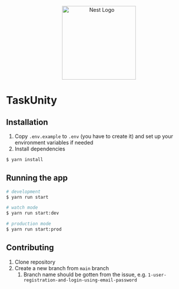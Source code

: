 <p style="text-align: center">
  <img src="https://nestjs.com/img/logo-small.svg" width="200" alt="Nest Logo" />
</p>

# TaskUnity

## Installation

1. Copy `.env.example` to `.env` (you have to create it) and set up your environment variables if needed
2. Install dependencies
```bash
$ yarn install
```

## Running the app

```bash
# development
$ yarn run start

# watch mode
$ yarn run start:dev

# production mode
$ yarn run start:prod
```

## Contributing

1. Clone repository
2. Create a new branch from `main` branch
   1. Branch name should be gotten from the issue, e.g. `1-user-registration-and-login-using-email-password`
